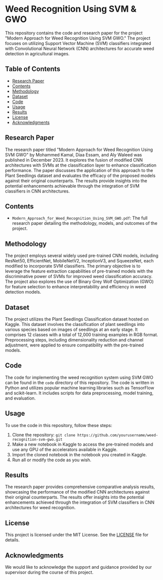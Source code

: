 # Weed Recognition Using SVM & GWO

This repository contains the code and research paper for the project "Modern Approach for Weed Recognition Using SVM GWO." The project focuses on utilizing Support Vector Machine (SVM) classifiers integrated with Convolutional Neural Network (CNN) architectures for accurate weed detection in agricultural images.

## Table of Contents

- [Research Paper](#research-paper)
- [Contents](#contents)
- [Methodology](#methodology)
- [Dataset](#dataset)
- [Code](#code)
- [Usage](#usage)
- [Results](#results)
- [License](#license)
- [Acknowledgments](#acknowledgments)

## Research Paper

The research paper titled "Modern Approach for Weed Recognition Using SVM GWO" by Mohammed Kamal, Diaa Essam, and Aly Waleed was published in December 2023. It explores the fusion of modified CNN architectures with SVMs at the classification layer to enhance classification performance. The paper discusses the application of this approach to the Plant Seedlings dataset and evaluates the efficacy of the proposed models against their original counterparts. The results provide insights into the potential enhancements achievable through the integration of SVM classifiers in CNN architectures.

## Contents

- `Modern_Approach_for_Weed_Recognition_Using_SVM_GWO.pdf`: The full research paper detailing the methodology, models, and outcomes of the project.

## Methodology

The project employs several widely used pre-trained CNN models, including ResNet50, EfficientNet, MobileNetV2, InceptionV3, and SqueezeNet, each modified to incorporate SVM classifiers. The primary objective is to leverage the feature extraction capabilities of pre-trained models with the discriminative power of SVMs for improved weed classification accuracy. The project also explores the use of Binary Grey Wolf Optimization (GWO) for feature selection to enhance interpretability and efficiency in weed detection models.

## Dataset

The project utilizes the Plant Seedlings Classification dataset hosted on Kaggle. This dataset involves the classification of plant seedlings into various species based on images of seedlings at an early stage. It comprises 12 classes with a total of 12,000 training examples in RGB format. Preprocessing steps, including dimensionality reduction and channel adjustment, were applied to ensure compatibility with the pre-trained models.

## Code

The code for implementing the weed recognition system using SVM GWO can be found in the `code` directory of this repository. The code is written in Python and utilizes popular machine learning libraries such as TensorFlow and scikit-learn. It includes scripts for data preprocessing, model training, and evaluation.

## Usage

To use the code in this repository, follow these steps:

1. Clone the repository: `git clone https://github.com/yourusername/weed-recognition-svm-gwo.git`
2. Make a new notebook in Kaggle to access the pre-trained models and use any GPU of the accelerators available in Kaggle.
3. Import the cloned notebook in the notebook you created in Kaggle.
4. Run all or modify the code as you wish.

## Results

The research paper provides comprehensive comparative analysis results, showcasing the performance of the modified CNN architectures against their original counterparts. The results offer insights into the potential enhancements achieved through the integration of SVM classifiers in CNN architectures for weed recognition.

## License

This project is licensed under the MIT License. See the [LICENSE](LICENSE) file for details.

## Acknowledgments

We would like to acknowledge the support and guidance provided by our supervisor during the course of this project.
